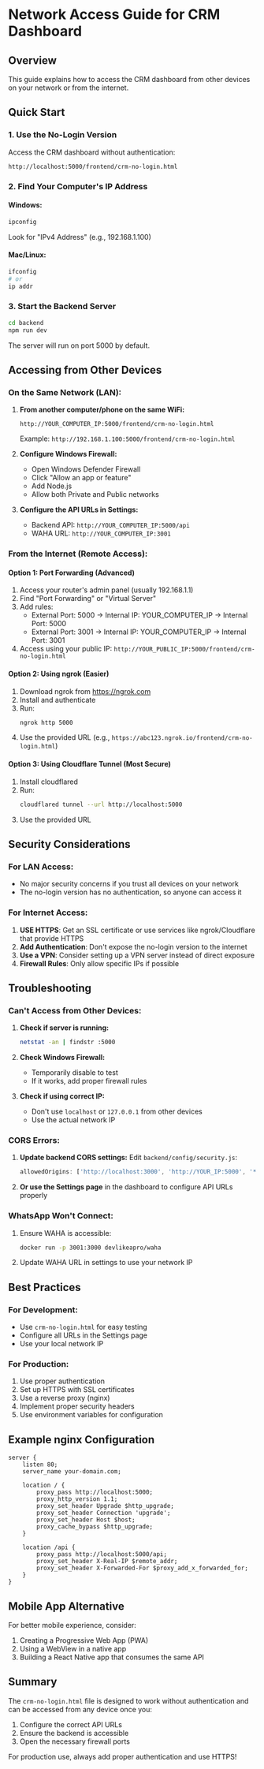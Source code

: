 # Network Access Guide for CRM Dashboard

## Overview
This guide explains how to access the CRM dashboard from other devices on your network or from the internet.

## Quick Start

### 1. Use the No-Login Version
Access the CRM dashboard without authentication:
```
http://localhost:5000/frontend/crm-no-login.html
```

### 2. Find Your Computer's IP Address

#### Windows:
```cmd
ipconfig
```
Look for "IPv4 Address" (e.g., 192.168.1.100)

#### Mac/Linux:
```bash
ifconfig
# or
ip addr
```

### 3. Start the Backend Server
```bash
cd backend
npm run dev
```

The server will run on port 5000 by default.

## Accessing from Other Devices

### On the Same Network (LAN):

1. **From another computer/phone on the same WiFi:**
   ```
   http://YOUR_COMPUTER_IP:5000/frontend/crm-no-login.html
   ```
   Example: `http://192.168.1.100:5000/frontend/crm-no-login.html`

2. **Configure Windows Firewall:**
   - Open Windows Defender Firewall
   - Click "Allow an app or feature"
   - Add Node.js
   - Allow both Private and Public networks

3. **Configure the API URLs in Settings:**
   - Backend API: `http://YOUR_COMPUTER_IP:5000/api`
   - WAHA URL: `http://YOUR_COMPUTER_IP:3001`

### From the Internet (Remote Access):

#### Option 1: Port Forwarding (Advanced)
1. Access your router's admin panel (usually 192.168.1.1)
2. Find "Port Forwarding" or "Virtual Server"
3. Add rules:
   - External Port: 5000 → Internal IP: YOUR_COMPUTER_IP → Internal Port: 5000
   - External Port: 3001 → Internal IP: YOUR_COMPUTER_IP → Internal Port: 3001
4. Access using your public IP: `http://YOUR_PUBLIC_IP:5000/frontend/crm-no-login.html`

#### Option 2: Using ngrok (Easier)
1. Download ngrok from https://ngrok.com
2. Install and authenticate
3. Run:
   ```bash
   ngrok http 5000
   ```
4. Use the provided URL (e.g., `https://abc123.ngrok.io/frontend/crm-no-login.html`)

#### Option 3: Using Cloudflare Tunnel (Most Secure)
1. Install cloudflared
2. Run:
   ```bash
   cloudflared tunnel --url http://localhost:5000
   ```
3. Use the provided URL

## Security Considerations

### For LAN Access:
- No major security concerns if you trust all devices on your network
- The no-login version has no authentication, so anyone can access it

### For Internet Access:
1. **USE HTTPS**: Get an SSL certificate or use services like ngrok/Cloudflare that provide HTTPS
2. **Add Authentication**: Don't expose the no-login version to the internet
3. **Use a VPN**: Consider setting up a VPN server instead of direct exposure
4. **Firewall Rules**: Only allow specific IPs if possible

## Troubleshooting

### Can't Access from Other Devices:

1. **Check if server is running:**
   ```bash
   netstat -an | findstr :5000
   ```

2. **Check Windows Firewall:**
   - Temporarily disable to test
   - If it works, add proper firewall rules

3. **Check if using correct IP:**
   - Don't use `localhost` or `127.0.0.1` from other devices
   - Use the actual network IP

### CORS Errors:

1. **Update backend CORS settings:**
   Edit `backend/config/security.js`:
   ```javascript
   allowedOrigins: ['http://localhost:3000', 'http://YOUR_IP:5000', '*']
   ```

2. **Or use the Settings page** in the dashboard to configure API URLs properly

### WhatsApp Won't Connect:

1. Ensure WAHA is accessible:
   ```bash
   docker run -p 3001:3000 devlikeapro/waha
   ```

2. Update WAHA URL in settings to use your network IP

## Best Practices

### For Development:
- Use `crm-no-login.html` for easy testing
- Configure all URLs in the Settings page
- Use your local network IP

### For Production:
1. Use proper authentication
2. Set up HTTPS with SSL certificates
3. Use a reverse proxy (nginx)
4. Implement proper security headers
5. Use environment variables for configuration

## Example nginx Configuration

```nginx
server {
    listen 80;
    server_name your-domain.com;

    location / {
        proxy_pass http://localhost:5000;
        proxy_http_version 1.1;
        proxy_set_header Upgrade $http_upgrade;
        proxy_set_header Connection 'upgrade';
        proxy_set_header Host $host;
        proxy_cache_bypass $http_upgrade;
    }

    location /api {
        proxy_pass http://localhost:5000/api;
        proxy_set_header X-Real-IP $remote_addr;
        proxy_set_header X-Forwarded-For $proxy_add_x_forwarded_for;
    }
}
```

## Mobile App Alternative

For better mobile experience, consider:
1. Creating a Progressive Web App (PWA)
2. Using a WebView in a native app
3. Building a React Native app that consumes the same API

## Summary

The `crm-no-login.html` file is designed to work without authentication and can be accessed from any device once you:
1. Configure the correct API URLs
2. Ensure the backend is accessible
3. Open the necessary firewall ports

For production use, always add proper authentication and use HTTPS!